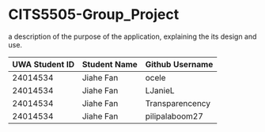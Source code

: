 # CITS5505-Group_Project
a description of the purpose of the application, explaining the its design and use.


| UWA Student ID | Student Name  | Github Username |
|----------------|---------------|-----------------|
|    24014534    |   Jiahe Fan   |     ocele       | 
|    24014534    |   Jiahe Fan   |     LJanieL     |  
|    24014534    |   Jiahe Fan   | Transparencency |  
|    24014534    |   Jiahe Fan   | pilipalaboom27  |  

